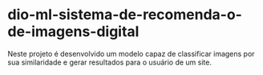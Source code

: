 # dio-ml-sistema-de-recomenda-o-de-imagens-digital
Neste projeto é desenvolvido um modelo capaz de classificar imagens por sua similaridade e gerar resultados para o usuário de um site.
